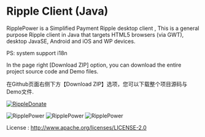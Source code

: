 # Ripple Client (Java)

RipplePower is a Simplified Payment Ripple desktop client , This is a general purpose Ripple client in Java that targets HTML5 browsers (via GWT), desktop JavaSE, Android and iOS and WP devices.

PS: system support i18n

In the page right [Download ZIP] option, you can download the entire project source code and Demo files.

在Github页面右侧下方【Download ZIP】选项，您可以下载整个项目源码与Demo文件.

<a href="https://ripple.com//send?to=rGmaiL8f7VDRrYouZokr5qv61b5zvhePcp&name=cping&label=Thank you donate to RipplePower&amount=100/XRP&dt=20140906"><img src="https://raw.github.com/cping/RipplePower/master/rippledonate.png" alt="RippleDonate" /></a>

![RipplePower](https://raw.github.com/cping/RipplePower/master/001.png "0")
![RipplePower](https://raw.github.com/cping/RipplePower/master/002.png "1")
![RipplePower](https://raw.github.com/cping/RipplePower/master/003.png "2")

License : http://www.apache.org/licenses/LICENSE-2.0

